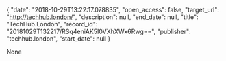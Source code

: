 {
  "date": "2018-10-29T13:22:17.078835", 
  "open_access": false, 
  "target_url": "http://techhub.london/", 
  "description": null, 
  "end_date": null, 
  "title": "TechHub.London", 
  "record_id": "20181029T132217/RSq4eniAK5I0VXhXWx6Rwg==", 
  "publisher": "techhub.london", 
  "start_date": null
}

None